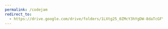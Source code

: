 ```yaml
---
permalink: /codejam
redirect_to:
  - https://drive.google.com/drive/folders/1LXtg25_0ZMcY3hYgDW-8daTcGFYRXslE?usp=sharing
---
```

